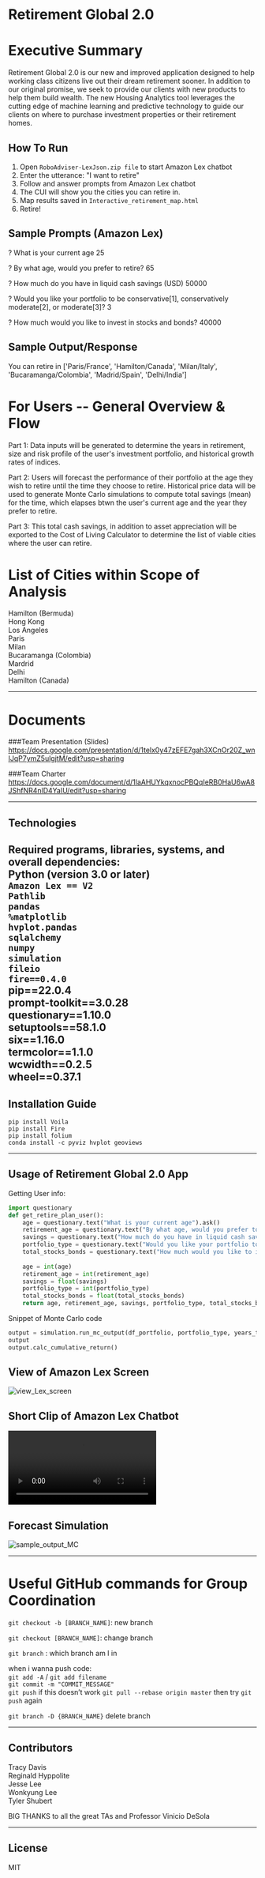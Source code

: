 # Retirement Global 2.0

# Executive Summary

Retirement Global 2.0 is our new and improved application designed to help working class citizens live out their dream retirement sooner. In addition to our original promise, we seek to provide our clients with new products to help them build wealth. The new Housing Analytics tool leverages the cutting edge of machine learning and predictive technology to guide our clients on where to purchase investment properties or their retirement homes.

## How To Run
1. Open `RoboAdviser-LexJson.zip file` to start Amazon Lex chatbot
2. Enter the utterance: "I want to retire"
3. Follow and answer prompts from Amazon Lex chatbot
4. The CUI will show you the cities you can retire in.
5. Map results saved in `Interactive_retirement_map.html`
6. Retire!

## Sample Prompts (Amazon Lex)
? What is your current age 25

? By what age, would you prefer to retire? 65

? How much do you have in liquid cash savings (USD) 50000

? Would you like your portfolio to be conservative[1], conservatively moderate[2], or moderate[3]? 3

? How much would you like to invest in stocks and bonds? 40000

## Sample Output/Response
You can retire in
['Paris/France', 'Hamilton/Canada', 'Milan/Italy', 'Bucaramanga/Colombia', 'Madrid/Spain', 'Delhi/India']


# For Users -- General Overview & Flow

Part 1: Data inputs will be generated to determine the years in retirement, size and risk profile of the user's investment portfolio, and historical growth rates of indices.    

Part 2: Users will forecast the performance of their portfolio at the age they wish to retire until the time they choose to retire. Historical price data will be used to generate Monte Carlo simulations to compute total savings (mean) for the time, which elapses btwn the user's current age and the year they prefer to retire.

Part 3: This total cash savings, in addition to asset appreciation will be exported to the Cost of Living Calculator to determine the list of viable cities where the user can retire.

# List of Cities within Scope of Analysis
Hamilton (Bermuda)
<br>
Hong Kong
<br>
Los Angeles
<br>
Paris
<br>
Milan
<br>
Bucaramanga (Colombia)
<br>
Mardrid
<br>
Delhi
<br>
Hamilton (Canada)


---

# Documents

###Team Presentation (Slides)
<br>
https://docs.google.com/presentation/d/1telx0y47zEFE7gah3XCnOr20Z_wnIJqP7ymZ5ulgjtM/edit?usp=sharing


###Team Charter
<br>
https://docs.google.com/document/d/1laAHUYkqxnocPBQqIeRB0HaU6wA8JShfNR4nlD4YaIU/edit?usp=sharing

---

## Technologies

Required programs, libraries, systems, and overall dependencies:
<br>
Python (version 3.0 or later)
<br>
`Amazon Lex == V2`
<br>
`Pathlib`
<br>
`pandas`
<br>
`%matplotlib`
<br>
`hvplot.pandas`
<br>
`sqlalchemy`
<br>
`numpy`
<br>
`simulation`
<br>
`fileio`
<br>
`fire==0.4.0`
<br>
pip==22.0.4
<br>
prompt-toolkit==3.0.28
<br>
questionary==1.10.0
<br>
setuptools==58.1.0
<br>
six==1.16.0
<br>
termcolor==1.1.0
<br>
wcwidth==0.2.5
<br>
wheel==0.37.1
<br>
---

## Installation Guide

`pip install Voila`
<br>
`pip install Fire`
<br>
`pip install folium`
<br>
`conda install -c pyviz hvplot geoviews`

---

## Usage of Retirement Global 2.0 App

Getting User info:

```python
import questionary
def get_retire_plan_user():
    age = questionary.text("What is your current age").ask()
    retirement_age = questionary.text("By what age, would you prefer to retire?").ask()
    savings = questionary.text("How much do you have in liquid cash savings (USD)").ask()
    portfolio_type = questionary.text("Would you like your portfolio to be conservative[1], conservatively moderate[2], or moderate[3]? (Enter 1, 2, or 3)").ask()
    total_stocks_bonds = questionary.text("How much would you like to invest in stocks and bonds?").ask()
        
    age = int(age)
    retirement_age = int(retirement_age)
    savings = float(savings)
    portfolio_type = int(portfolio_type)
    total_stocks_bonds = float(total_stocks_bonds)
    return age, retirement_age, savings, portfolio_type, total_stocks_bonds
```

Snippet of Monte Carlo code

```python
output = simulation.run_mc_output(df_portfolio, portfolio_type, years_to_retirement)
output
output.calc_cumulative_return()
```

## View of Amazon Lex Screen
![view_Lex_screen](https://github.com/gatsbyz/blue-sky-retirement-plus/blob/Reggie/Amazon_Lex_screen.png)

## Short Clip of Amazon Lex Chatbot
![view_Lex_screen](https://github.com/gatsbyz/blue-sky-retirement-plus/blob/Reggie/Lex_clip.mp4)

## Forecast Simulation
![sample_output_MC](https://user-images.githubusercontent.com/11021924/168452488-f5470627-b15b-4166-8dd5-ace160e4e9c0.png)


---

# Useful GitHub commands for Group Coordination

`git checkout -b [BRANCH_NAME]`: new branch

`git checkout [BRANCH_NAME]`: change branch

`git branch` : which branch am I in

when i wanna push code:
<br>
`git add -A` / `git add filename`
<br>
`git commit -m "COMMIT_MESSAGE"`
<br>
`git push`
if this doesn’t work
`git pull --rebase origin master` then try `git push` again

`git branch -D {BRANCH_NAME}` delete branch

---

## Contributors

Tracy Davis
<br>
Reginald Hyppolite
<br>
Jesse Lee
<br>
Wonkyung Lee
<br>
Tyler Shubert

BIG THANKS to all the great TAs and Professor Vinicio DeSola

---

## License
MIT